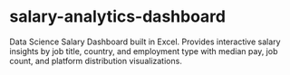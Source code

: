 # salary-analytics-dashboard
Data Science Salary Dashboard built in Excel. Provides interactive salary insights by job title, country, and employment type with median pay, job count, and platform distribution visualizations.
